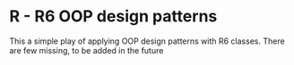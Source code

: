 # R - R6 OOP design patterns

This a simple play of applying OOP design patterns with R6 classes. There are few missing, to be added in the future
